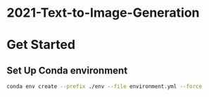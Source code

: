 # 2021-Text-to-Image-Generation

# Get Started

## Set Up Conda environment
```bash
conda env create --prefix ./env --file environment.yml --force
```
